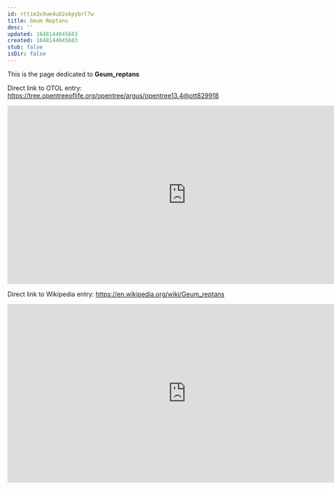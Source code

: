 ```yaml
---
id: rttim3x9ue4u82xkpybrl7w
title: Geum Reptans
desc: ''
updated: 1648144045683
created: 1648144045683
stub: false
isDir: false
---
```

This is the page dedicated to **Geum_reptans**


Direct link to OTOL entry: https://tree.opentreeoflife.org/opentree/argus/opentree13.4@ott829918



<html>
    <body>
    <iframe src="https://tree.opentreeoflife.org/opentree/argus/opentree13.4@ott829918"
    width="800" height="400" frameborder="0" allowfullscreen> </iframe>
    </body>
</html>
    


Direct link to Wikipedia entry: https://en.wikipedia.org/wiki/Geum_reptans



<html>
    <body>
    <iframe src="https://en.wikipedia.org/wiki/Geum_reptans"
    width="800" height="400" frameborder="0" allowfullscreen> </iframe>
    </body>
</html>
    
